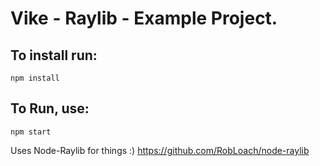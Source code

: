 # Vike - Raylib - Example Project.

## To install run:
```
npm install
```

## To Run, use:
```
npm start
```

Uses Node-Raylib for things :)
https://github.com/RobLoach/node-raylib 
